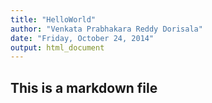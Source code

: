 ```yaml
---
title: "HelloWorld"
author: "Venkata Prabhakara Reddy Dorisala"
date: "Friday, October 24, 2014"
output: html_document
---
```


## This is a markdown file